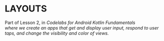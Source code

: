 # LAYOUTS
Part of Lesson 2, in <i>Codelabs for Android Kotlin Fundamentals<i></br>
where we create an apps that get and display user input, respond to user taps, and change the visibility and color of views.
